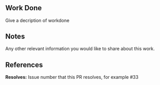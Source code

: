 #

## Work Done

Give a decription of workdone

## Notes

Any other relevant information you would like to share about this work.

## References

**Resolves:** Issue number that this PR resolves, for example #33
